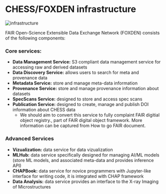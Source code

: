 # CHESS/FOXDEN infrastructure
![infrastructure](/images/ChessDataManagementSoftware.png)

FAIR Open-Science Extensible Data Exchange Network (FOXDEN) consists of the following components:

### Core services:
- **Data Management Service:** S3 compliant data management service for accessing raw and derived datasets
- **Data Discovery Service:** allows users to search for meta and provenance data
- **Metadata Service:** store and manage meta-data information
- **Provenance Service:** store and manage provenance information about datasets
- **SpecScans Service:** designed to store and access spec scans
- **Publication Service:** designed to create, manage and publish DOI information about CHESS data
  - We should aim to convert this service to fully complaint FAIR digitial object registry., part of FAIR digital object framework. More information can be captured from How to go FAIR document.

### Advanced Services
- **Vizualization:** data service for data vizualization
- **MLHub:** data service specifically designed for managing AI/ML models (store ML models, and associated meta-data and provides inference API)
- **CHAPBook:** data service for novice programmers with Jupyter-like interface for writing code, it is integrated with CHAP framework
- **Data Analysis:** data service provides an interface to the X-ray Imaging of Microstructures
